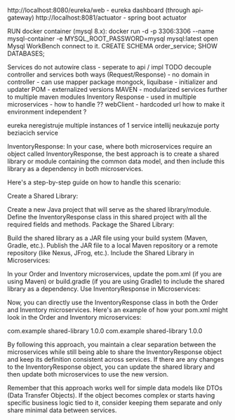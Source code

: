http://localhost:8080/eureka/web - eureka dashboard (through api-gateway)
http://localhost:8081/actuator - spring boot actuator

RUN docker container (mysql 8.x):
docker run -d -p 3306:3306 --name mysql-container -e MYSQL_ROOT_PASSWORD=mysql mysql:latest
open Mysql WorkBench connect to it.
CREATE SCHEMA order_service;
SHOW DATABASES;


Services do not autowire class - seperate to api / impl
TODO decouple controller and services both ways (Request/Response) - no domain in controller - can use mapper package
mongock, liquibase - initializer and updater
POM - externalized versions
MAVEN - modularized services further to multiple maven modules
Inventory Response - used in multiple microservices - how to handle ??
webClient - hardcoded url how to make it environment independent ?

eureka neregistruje multiple instances of 1 service
intellij neukazuje porty beziacich service



InventoryResponse:
In your case, where both microservices require an object called InventoryResponse, the best approach is to create a shared library or module containing the common data model, and then include this library as a dependency in both microservices.

Here's a step-by-step guide on how to handle this scenario:

Create a Shared Library:

Create a new Java project that will serve as the shared library/module.
Define the InventoryResponse class in this shared project with all the required fields and methods.
Package the Shared Library:

Build the shared library as a JAR file using your build system (Maven, Gradle, etc.).
Publish the JAR file to a local Maven repository or a remote repository (like Nexus, JFrog, etc.).
Include the Shared Library in Microservices:

In your Order and Inventory microservices, update the pom.xml (if you are using Maven) or build.gradle (if you are using Gradle) to include the shared library as a dependency.
Use InventoryResponse in Microservices:

Now, you can directly use the InventoryResponse class in both the Order and Inventory microservices.
Here's an example of how your pom.xml might look in the Order and Inventory microservices:

<!-- In the Order microservice pom.xml -->
<dependencies>
    <!-- Other dependencies -->
    <dependency>
        <groupId>com.example</groupId>
        <artifactId>shared-library</artifactId>
        <version>1.0.0</version> <!-- Replace with the actual version you published -->
    </dependency>
</dependencies>

<!-- In the Inventory microservice pom.xml -->
<dependencies>
    <!-- Other dependencies -->
    <dependency>
        <groupId>com.example</groupId>
        <artifactId>shared-library</artifactId>
        <version>1.0.0</version> <!-- Replace with the actual version you published -->
    </dependency>
</dependencies>

By following this approach, you maintain a clear separation between the microservices while still being able to share the InventoryResponse object and keep its definition consistent across services. If there are any changes to the InventoryResponse object, you can update the shared library and then update both microservices to use the new version.

Remember that this approach works well for simple data models like DTOs (Data Transfer Objects). If the object becomes complex or starts having specific business logic tied to it, consider keeping them separate and only share minimal data between services.